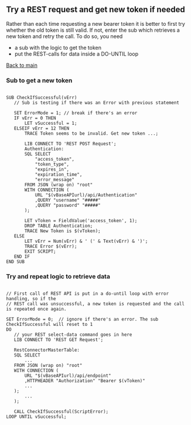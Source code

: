 ## Try a REST request and get new token if needed

Rather than each time requesting a new bearer token it is better to first try whether the old token is still valid. 
If not, enter the sub which retrieves a new token and retry the call. To do so, you need 
 * a sub with the logic to get the token
 * put the REST-calls for data inside a DO-UNTIL loop 
 
 <a href="https://github.com/ChristofSchwarz/qs_script_rest_api">Back to main</a>
 ### Sub to get a new token
 ```
 
SUB CheckIfSuccessful(vErr)
	// Sub is testing if there was an Error with previous statement
    
	SET ErrorMode = 1; // break if there's an error
	IF vErr = 0 THEN
    	LET vSuccessful = 1;
    ELSEIF vErr = 12 THEN
        TRACE Token seems to be invalid. Get new token ...;
        
        LIB CONNECT TO 'REST POST Request';
        Authentication:
        SQL SELECT 
            "access_token",
            "token_type",
            "expires_in",
            "expiration_time",
            "error_message"
        FROM JSON (wrap on) "root"
        WITH CONNECTION (
            URL "$(vBaseAPIurl)/api/Authentication"
            ,QUERY "username" "#####"
            ,QUERY "password" "#####"
        ); 
        
        LET vToken = FieldValue('access_token', 1);
        DROP TABLE Authentication;
        TRACE New Token is $(vToken);	
    ELSE
       	LET vErr = Num(vErr) & ' (' & Text(vErr) & ')';
        TRACE Error $(vErr); 
        EXIT SCRIPT;
    END IF
END SUB
 ```
 ### Try and repeat logic to retrieve data
 ```
 
 // First call of REST API is put in a do-until loop with error handling, so if the 
 // REST call was unsuccessful, a new token is requested and the call is repeated once again.
 
SET ErrorMode = 0;  // ignore if there's an error. The sub CheckIfSuccessful will reset to 1
DO
    // your REST select-data command goes in here 
    LIB CONNECT TO 'REST GET Request';

    RestConnectorMasterTable:
    SQL SELECT 
        ...
    FROM JSON (wrap on) "root"
    WITH CONNECTION (
        URL "$(vBaseAPIurl)/api/endpoint"
        ,HTTPHEADER "Authorization" "Bearer $(vToken)"
        ...
    );     
        ...
    ); 

    CALL CheckIfSuccessful(ScriptError);
LOOP UNTIL vSuccessful;    
 ```
